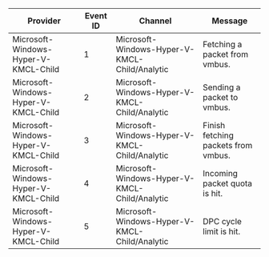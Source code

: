 Provider                              |  Event ID  |  Channel                                        |  Message
--------------------------------------|------------|-------------------------------------------------|-------------------------------------
Microsoft-Windows-Hyper-V-KMCL-Child  |  1         |  Microsoft-Windows-Hyper-V-KMCL-Child/Analytic  |  Fetching a packet from vmbus.
Microsoft-Windows-Hyper-V-KMCL-Child  |  2         |  Microsoft-Windows-Hyper-V-KMCL-Child/Analytic  |  Sending a packet to vmbus.
Microsoft-Windows-Hyper-V-KMCL-Child  |  3         |  Microsoft-Windows-Hyper-V-KMCL-Child/Analytic  |  Finish fetching packets from vmbus.
Microsoft-Windows-Hyper-V-KMCL-Child  |  4         |  Microsoft-Windows-Hyper-V-KMCL-Child/Analytic  |  Incoming packet quota is hit.
Microsoft-Windows-Hyper-V-KMCL-Child  |  5         |  Microsoft-Windows-Hyper-V-KMCL-Child/Analytic  |  DPC cycle limit is hit.